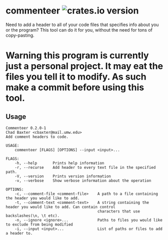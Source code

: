 # commenteer ![crates.io version](https://img.shields.io/crates/l/:commenteer.svg)

Need to add a header to all of your code files that specifies info about you or the program? This tool can do it for you, without the need for tons of copy-pasting.

# Warning this program is currently just a personal project. It may eat the files you tell it to modify. As such make a commit before using this tool.

## Usage

```
Commenteer 0.2.0-1
Chad Baxter <cbaxter@mail.umw.edu>
Add comment headers to code.

USAGE:
    commenteer [FLAGS] [OPTIONS] --input <input>...

FLAGS:
    -h, --help       Prints help information
    -r, --recurse    Add header to every text file in the specified path.
    -V, --version    Prints version information
    -v, --verbose    Show verbose information about the operation

OPTIONS:
    -c, --comment-file <comment-file>    A path to a file containing the header you would like to add.
    -t, --comment-text <comment-text>    A string containing the header you would like to add. Can contain control
                                         characters that use backslashes(\n, \t etc).
    -n, --ignore <ignore>...             Paths to files you would like to exclude from being modified
    -i, --input <input>...               List of paths or files to add a header to.

```
